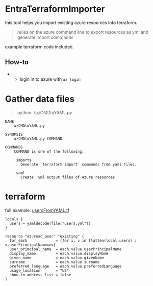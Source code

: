 # EntraTerraformImporter
this tool helps you import existing azure resources into terraform.
>relies on the azure command line to export resources as yml and generate import commands

example terraform code included. 

## How-to

* . 
  * login in to azure with `az login`


# Gather data files

> python .\azCMDtoYAML.py   

```                      
NAME
    azCMDtoYAML.py

SYNOPSIS
    azCMDtoYAML.py COMMAND

COMMANDS
    COMMAND is one of the following:

     imports
       Generate `terraform import` commands from yaml files.

     yaml
       Create .yml output files of Azure resources
```

# terraform
full example: [usersFromYAML.tf](usersFromYAML.tf)

```hcl
locals {
  users = yamldecode(file("users.yml"))
}

resource "azuread_user" "existing" {
  for_each             = {for i, v in flatten(local.users) : v.userPrincipalName=>v}
  user_principal_name  = each.value.userPrincipalName
  display_name         = each.value.displayName
  given_name           = each.value.givenName
  surname              = each.value.surname
  preferred_language   = each.value.preferredLanguage
  usage_location       = "US"
  show_in_address_list = false
}
```